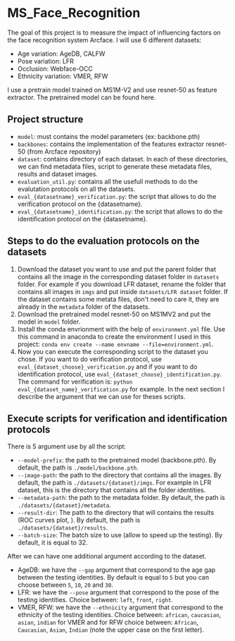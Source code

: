 # MS_Face_Recognition
The goal of this project is to measure the impact of influencing factors on the face recognition system Arcface. I will use 6 different datasets:
- Age variation: AgeDB, CALFW
- Pose variation: LFR
- Occlusion: Webface-OCC
- Ethnicity variation: VMER, RFW

I use a pretrain model trained on MS1M-V2 and use resnet-50 as feature extractor. The pretrained model can be found here.

## Project structure
- `model`: must contains the model parameters (ex: backbone.pth)
- `backbones`: contains the implementation of the features extractor resnet-50 (from Arcface repository)
- `dataset`: contains directory of each dataset. In each of these directories, we can find metadata files, script to generate these metadata files, results and dataset images.
- `evaluation_util.py`: contains all the usefull methods to do the evalutation protocols on all the datasets.
- `eval_{datasetname}_verification.py`: the script that allows to do the verification protocol on the {datasetname}.
- `eval_{datasetname}_identification.py`: the script that allows to do the identification protocol on the {datasetname}.

## Steps to do the evaluation protocols on the datasets
1. Download the dataset you want to use and put the parent folder that contains all the image in the corresponding dataset folder in `datasets` folder. For example if you download LFR dataset, rename the folder that contains all images in `imgs` and put inside `datasets/LFR dataset` folder. If the dataset contains some metata files, don't need to care it, they are already in the `metadata` folder of the datasets.
2. Download the pretrained model resnet-50 on MS1MV2 and put the model in `model` folder.
3. Install the conda envrionment with the help of `environment.yml` file. Use this command in anaconda to create the environment I used in this project: `conda env create --name envname --file=environment.yml`.
4. Now you can execute the corresponding script to the dataset you chose. If you want to do verification protocol, use `eval_{dataset_choose}_verification.py` and if you want to do identification protocol, use `eval_{dataset_choose}_identification.py`.  
The command for verification is: `python eval_{dataset_name}_verification.py` for example. In the next section I describe the argument that we can use for theses scripts.

## Execute scripts for verification and identification protocols
There is 5 argument use by all the script:  
- `--model-prefix`: the path to the pretrained model (backbone.pth). By default, the path is `./model/backbone.pth`.
- `--image-path`: the path to the directory that contains all the images. By default, the path is `./datasets/{dataset}/imgs`. For example in LFR dataset, this is the directory that contains all the folder identities.
- `--metadata-path`: the path to the metadata folder. By default, the path is `./datasets/{dataset}/metadata`.
- `--result-dir`: The path to the directory that will contains the results (ROC curves plot, ). By default, the path is `./datasets/{dataset}/results`.
- `--batch-size`: The batch size to use (allow to speed up the testing). By default, it is equal to 32.

After we can have one additional argument according to the dataset.
- AgeDB: we have the `--gap` argument that correspond to the age gap between the testing identities. By default is equal to `5` but you can choose between `5`, `10`, `20` and `30`.
- LFR: we have the `--pose` argument that correspond to the pose of the testing identities. Choice between: `left`, `front`, `right`.
- VMER, RFW: we have the `--ethnicity` argument that correspond to the ethnicity of the testing identities. Choice between: `african`, `caucasian`, `asian`, `indian` for VMER and for RFW choice between: `African`, `Caucasian`, `Asian`, `Indian` (note the upper case on the first letter).
